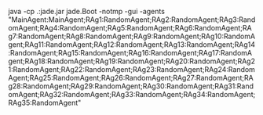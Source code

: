
java -cp .:jade.jar jade.Boot -notmp -gui -agents "MainAgent:MainAgent;RAg1:RandomAgent;RAg2:RandomAgent;RAg3:RandomAgent;RAg4:RandomAgent;RAg5:RandomAgent;RAg6:RandomAgent;RAg7:RandomAgent;RAg8:RandomAgent;RAg9:RandomAgent;RAg10:RandomAgent;RAg11:RandomAgent;RAg12:RandomAgent;RAg13:RandomAgent;RAg14:RandomAgent;RAg15:RandomAgent;RAg16:RandomAgent;RAg17:RandomAgent;RAg18:RandomAgent;RAg19:RandomAgent;RAg20:RandomAgent;RAg21:RandomAgent;RAg22:RandomAgent;RAg23:RandomAgent;RAg24:RandomAgent;RAg25:RandomAgent;RAg26:RandomAgent;RAg27:RandomAgent;RAg28:RandomAgent;RAg29:RandomAgent;RAg30:RandomAgent;RAg31:RandomAgent;RAg32:RandomAgent;RAg33:RandomAgent;RAg34:RandomAgent;RAg35:RandomAgent"